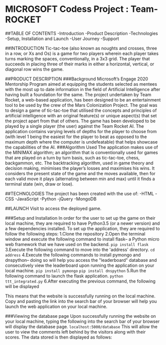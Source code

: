 # MICROSOFT Codess Project : Team-ROCKET

##TABLE OF CONTENTS
-Introduction
-Product Description
-Technologies
-Setup, Installation and Launch 
-User Journey
-Support
 
##INTRODUCTION
Tic-tac-toe (also known as noughts and crosses, three in a row, or Xs and Os) is a game for two players wherein each player takes turns marking the spaces, conventionally, in a 3x3 grid. The player that succeeds in placing three of their marks in either a horizontal, vertical, or diagonal row wins the game.

##PRODUCT DESCRIPTION
###Background
Microsoft’s Engage 2020 Mentorship Program aimed at equipping the students selected as mentees with the most up to date information in the field of Artificial Intelligence after having built a foundation for the same. The project undertaken by Team Rocket, a web-based application, has been designed to be an entertainment tool to be used by the crew of the Mars Colonization Project. The goal was to design a game of tic-tac-toe that utilised the concepts and principles of artificial intelligence with an original feature(s) or unique aspect(s) that set the project apart from that of others. 
The game has been developed to be played by a single player (the user) against the Team Rocket AI. The application contains varying levels of depths for the player to choose from (with level 1 being the easiest for the player to beat as opposed to the maximum depth where the computer is undefeatable) that helps showcase the capabilities of the AI. 
###Algorithm Used
The application makes use of the MINIMAX algorithm; an algorithm that is conventionally used for games that are played on a turn by turn basis, such as tic-tac-toe, chess, backgammon, etc. The backtracking algorithm, used in game theory and decision making, minimises the player’s losses and maximises his wins.  It considers the present state of the game and the moves available, then for each valid move it plays  (alternating between min and max) until it finds a terminal state (win, draw or lose).

##TECHNOLOGIES
The project has been created with the use of:
-HTML
-CSS
-JavaScript
-Python
-jQuery
-MongoDB
 
##LAUNCH
Visit <insert link> to access the deployed game.

###Setup and Installation
In order for the user to set up the game on their local machine, they are required to have Python3.5 (or a newer version) and a few dependencies installed. To set up the application, they are required to follow the following steps:
1.Clone the repository
2.Open the terminal window and execute the following command to install flask– a Python micro web framework that we have used on the backend.
```pip install flask```
3.Execute the following command to move into the 'address' directory.
```cd address```
4.Execute the following commands to install pymongo and dnspython– doing so will help you access the "leaderboard" database and consecutively view the leaderboard upon running the application on your local machine. 
```pip install pymongo```
```pip install dnspython```
5.Run the following command to launch the flask application.
```python ttt_integrated.py```
6.After executing the previous command, the following will be displayed

This means that the website is successfully running on the local machine. Copy and pasting the link into the search bar of your browser will help you launch the web application on your local machine.
 
###Viewing the database page
Upon successfully running the website on your local machine, typing the following into the search bar of your browser will display the database page. 
```localhost:5000/database```
This will allow the user to view the comments left behind by the visitors along with their scores. The data stored is then displayed as follows:

